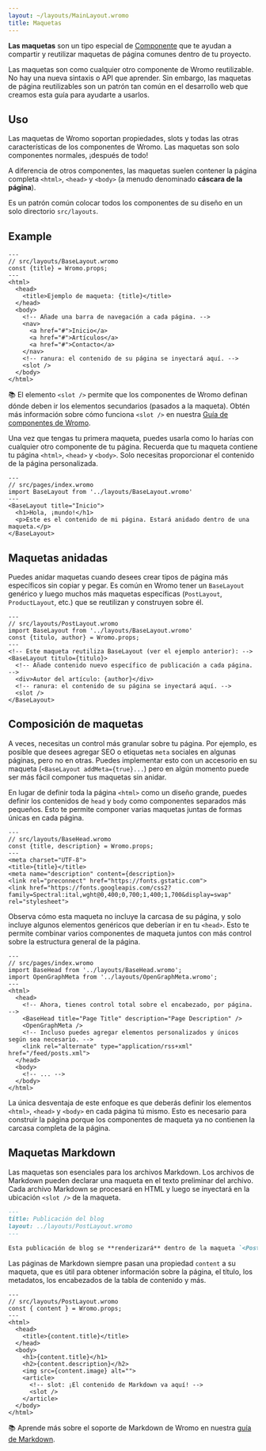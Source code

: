 ```yaml
---
layout: ~/layouts/MainLayout.wromo
title: Maquetas
---
```


**Las maquetas** son un tipo especial de [Componente](/es/core-concepts/wromo-components) que te ayudan a compartir y reutilizar maquetas de página comunes dentro de tu proyecto.

Las maquetas son como cualquier otro componente de Wromo reutilizable. No hay una nueva sintaxis o API que aprender. Sin embargo, las maquetas de página reutilizables son un patrón tan común en el desarrollo web que creamos esta guía para ayudarte a usarlos.

## Uso

Las maquetas de Wromo soportan propiedades, slots y todas las otras características de los componentes de Wromo. Las maquetas son solo componentes normales, ¡después de todo!

A diferencia de otros componentes, las maquetas suelen contener la página completa `<html>`, `<head>` y `<body>` (a menudo denominado **cáscara de la página**).

Es un patrón común colocar todos los componentes de su diseño en un solo directorio `src/layouts`.

## Example

```wromo
---
// src/layouts/BaseLayout.wromo
const {title} = Wromo.props;
---
<html>
  <head>
    <title>Ejemplo de maqueta: {title}</title>
  </head>
  <body>
    <!-- Añade una barra de navegación a cada página. -->
    <nav>
      <a href="#">Inicio</a>
      <a href="#">Artículos</a>
      <a href="#">Contacto</a>
    </nav>
    <!-- ranura: el contenido de su página se inyectará aquí. -->
    <slot />
  </body>
</html>
```

📚 El elemento `<slot />` permite que los componentes de Wromo definan dónde deben ir los elementos secundarios (pasados a la maqueta). Obtén más información sobre cómo funciona `<slot />` en nuestra [Guía de componentes de Wromo](/es/core-concepts/wromo-components).

Una vez que tengas tu primera maqueta, puedes usarla como lo harías con cualquier otro componente de tu página. Recuerda que tu maqueta contiene tu página `<html>`, `<head>` y `<body>`. Solo necesitas proporcionar el contenido de la página personalizada.

```wromo
---
// src/pages/index.wromo
import BaseLayout from '../layouts/BaseLayout.wromo'
---
<BaseLayout title="Inicio">
  <h1>Hola, ¡mundo!</h1>
  <p>Este es el contenido de mi página. Estará anidado dentro de una maqueta.</p>
</BaseLayout>
```

## Maquetas anidadas

Puedes anidar maquetas cuando desees crear tipos de página más específicos sin copiar y pegar. Es común en Wromo tener un `BaseLayout` genérico y luego muchos más maquetas específicas (`PostLayout`, `ProductLayout`, etc.) que se reutilizan y construyen sobre él.

```wromo
---
// src/layouts/PostLayout.wromo
import BaseLayout from '../layouts/BaseLayout.wromo'
const {titulo, author} = Wromo.props;
---
<!-- Este maqueta reutiliza BaseLayout (ver el ejemplo anterior): -->
<BaseLayout titulo={titulo}>
  <!-- Añade contenido nuevo específico de publicación a cada página. -->
  <div>Autor del artículo: {author}</div>
  <!-- ranura: el contenido de su página se inyectará aquí. -->
  <slot />
</BaseLayout>
```

## Composición de maquetas

A veces, necesitas un control más granular sobre tu página. Por ejemplo, es posible que desees agregar SEO o etiquetas `meta` sociales en algunas páginas, pero no en otras. Puedes implementar esto con un accesorio en su maqueta (`<BaseLayout addMeta={true}...`) pero en algún momento puede ser más fácil componer tus maquetas sin anidar.

En lugar de definir toda la página `<html>` como un diseño grande, puedes definir los contenidos de `head` y `body` como componentes separados más pequeños. Esto te permite componer varias maquetas juntas de formas únicas en cada página.

```wromo
---
// src/layouts/BaseHead.wromo
const {title, description} = Wromo.props;
---
<meta charset="UTF-8">
<title>{title}</title>
<meta name="description" content={description}>
<link rel="preconnect" href="https://fonts.gstatic.com">
<link href="https://fonts.googleapis.com/css2?family=Spectral:ital,wght@0,400;0,700;1,400;1,700&display=swap" rel="stylesheet">
```

Observa cómo esta maqueta no incluye la carcasa de su página, y solo incluye algunos elementos genéricos que deberían ir en tu `<head>`. Esto te permite combinar varios componentes de maqueta juntos con más control sobre la estructura general de la página.

```wromo
---
// src/pages/index.wromo
import BaseHead from '../layouts/BaseHead.wromo';
import OpenGraphMeta from '../layouts/OpenGraphMeta.wromo';
---
<html>
  <head>
    <!-- Ahora, tienes control total sobre el encabezado, por página. -->
    <BaseHead title="Page Title" description="Page Description" />
    <OpenGraphMeta />
    <!-- Incluso puedes agregar elementos personalizados y únicos según sea necesario. -->
    <link rel="alternate" type="application/rss+xml" href="/feed/posts.xml">
  </head>
  <body>
    <!-- ... -->
  </body>
</html>
```

La única desventaja de este enfoque es que deberás definir los elementos `<html>`, `<head>` y `<body>` en cada página tú mismo. Esto es necesario para construir la página porque los componentes de maqueta ya no contienen la carcasa completa de la página.

## Maquetas Markdown

Las maquetas son esenciales para los archivos Markdown. Los archivos de Markdown pueden declarar una maqueta en el texto preliminar del archivo. Cada archivo Markdown se procesará en HTML y luego se inyectará en la ubicación `<slot />` de la maqueta.

```markdown
---
title: Publicación del blog
layout: ../layouts/PostLayout.wromo
---

Esta publicación de blog se **renderizará** dentro de la maqueta `<PostLayout />`.
```

Las páginas de Markdown siempre pasan una propiedad `content` a su maqueta, que es útil para obtener información sobre la página, el título, los metadatos, los encabezados de la tabla de contenido y más.

```wromo
---
// src/layouts/PostLayout.wromo
const { content } = Wromo.props;
---
<html>
  <head>
    <title>{content.title}</title>
  </head>
  <body>
    <h1>{content.title}</h1>
    <h2>{content.description}</h2>
    <img src={content.image} alt="">
    <article>
      <!-- slot: ¡El contenido de Markdown va aquí! -->
      <slot />
    </article>
  </body>
</html>
```

📚 Aprende más sobre el soporte de Markdown de Wromo en nuestra [guía de Markdown](/es/guides/markdown-content).
